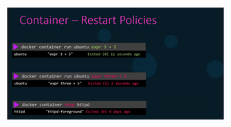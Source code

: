 ![Docker Policies](https://github.com/sheyijojo/Docker_CERT/blob/main/_assets/docker_restart_policies.png?raw=true)